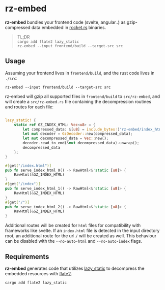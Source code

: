 # rz-embed

**rz-embed** bundles your frontend code (svelte, angular..) as gzip-compressed
data embedded in [rocket.rs](https://rocket.rs/) binaries.

> TL;DR  
> `cargo add flate2 lazy_static`  
> `rz-embed --input frontend/build --target-src src`  

## Usage
Assuming your frontend lives in `frontend/build`, and the rust code lives in 
`./src`:

```
rz-embed --input frontend/build --target-src src
```

rz-embed will gzip all supported files in `frontend/build` to `src/rz-embed`,
and will create a `src/rz-embed.rs` file containing the decompression routines
and routes for each file:

```rs

lazy_static! {
    static ref GZ_INDEX_HTML: Vec<u8> = {
        let compressed_data: &[u8] = include_bytes!("rz-embed/index_html.gz");
        let mut decoder = GzDecoder::new(compressed_data);
        let mut decompressed_data = Vec::new();
        decoder.read_to_end(&mut decompressed_data).unwrap();
        decompressed_data
    };
}

#[get("/index.html")]
pub fn serve_index_html_0() -> RawHtml<&'static [u8]> {
    RawHtml(&GZ_INDEX_HTML)
}
#[get("/index")]
pub fn serve_index_html_1() -> RawHtml<&'static [u8]> {
    RawHtml(&GZ_INDEX_HTML)
}
#[get("/")]
pub fn serve_index_html_2() -> RawHtml<&'static [u8]> {
    RawHtml(&GZ_INDEX_HTML)
}
```

Additional routes will be created for `html` files for compatibility 
with frameworks like svelte. If an `index.html` file is detected in the input
directory root, an additional route for the url `/` will be created as well.
This behaviour can be disabled with the `--no-auto-html` and `--no-auto-index` 
flags.

## Requirements

**rz-embed** generates code that utilizes [lazy_static](https://crates.io/crates/lazy_static)
to decompress the embedded resources with [flate2](https://crates.io/crates/flate2).

```
cargo add flate2 lazy_static
```
